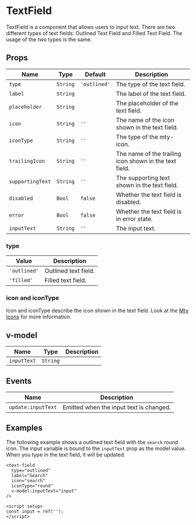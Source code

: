 # TextField

TextField is a component that allows users to input text. There are two different types of text fields: Outlined Text Field and Filled Text Field. The usage of the two types is the same.

## Props

| Name             | Type     | Default      | Description                                            |
| ---------------- | -------- | ------------ | ------------------------------------------------------ |
| `type`           | `String` | `'outlined'` | The type of the text field.                            |
| `label`          | `String` |              | The label of the text field.                           |
| `placeholder`    | `String` |              | The placeholder of the text field.                     |
| `icon`           | `String` | `''`         | The name of the icon shown in the text field.          |
| `iconType`       | `String` | `''`         | The type of the mty-icon.                              |
| `trailingIcon`   | `String` | `''`         | The name of the trailing icon shown in the text field. |
| `supportingText` | `String` | `''`         | The supporting text shown in the text field.           |
| `disabled`       | `Bool`   | `false`      | Whether the text field is disabled.                    |
| `error`          | `Bool`   | `false`      | Whether the text field is in error state.              |
| `inputText`      | `String` | `''`         | The input text.                                        |

### type

| Value        | Description          |
| ------------ | -------------------- |
| `'outlined'` | Outlined text field. |
| `'filled'`   | Filled text field.   |

### icon and iconType

Icon and iconType describe the icon shown in the text field. Look at the [Mty Icons](./MtyIcons.md) for more information.

## v-model

| Name        | Type     | Description |
| ----------- | -------- | ----------- |
| `inputText` | `String` |             |

## Events

| Name               | Description                             |
| ------------------ | --------------------------------------- |
| `update:inputText` | Emitted when the input text is changed. |

## Examples

The following example shows a outlined text field with the `search` round icon. The input variable is bound to the `inputText` prop as the model value. When you type in the text field, it will be updated.

```vue
<text-field
  type="outlined"
  label="Search"
  icon="search"
  iconType="round"
  v-model:inputText="input"
/>

<script setup>
const input = ref('');
</script>
```
